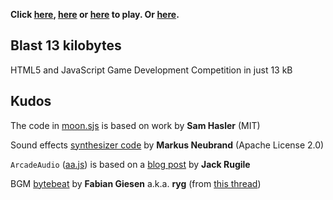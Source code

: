 **Click [here][0], [here][0] or [here][0] to play. Or [here][0].**

Blast 13 kilobytes
------------------

HTML5 and JavaScript Game Development Competition in just 13 kB

Kudos
-----

The code in [moon.sjs][1] is based on work by **Sam Hasler** (MIT)

Sound effects [synthesizer code][2] by **Markus Neubrand** (Apache License 2.0)

`ArcadeAudio` ([aa.js][3]) is based on a [blog post][4] by **Jack Rugile**

BGM [bytebeat][5] by **Fabian Giesen** a.k.a. **ryg** (from [this thread][6])

[0]: http://animuchan.net/blast-js13k/
[1]: https://github.com/mvasilkov/blast-js13k/blob/master/ms/moon.sjs
[2]: https://github.com/mneubrand/jsfxr
[3]: https://github.com/mvasilkov/blast-js13k/blob/master/scripts/aa.js
[4]: http://codepen.io/jackrugile/blog/arcade-audio-for-js13k-games
[5]: https://github.com/mvasilkov/blast-js13k/blob/b432c200f92369ced800a6c8b1331e9fbb5acd64/scripts/bgm.js#L5
[6]: http://www.pouet.net/topic.php?post=389146
